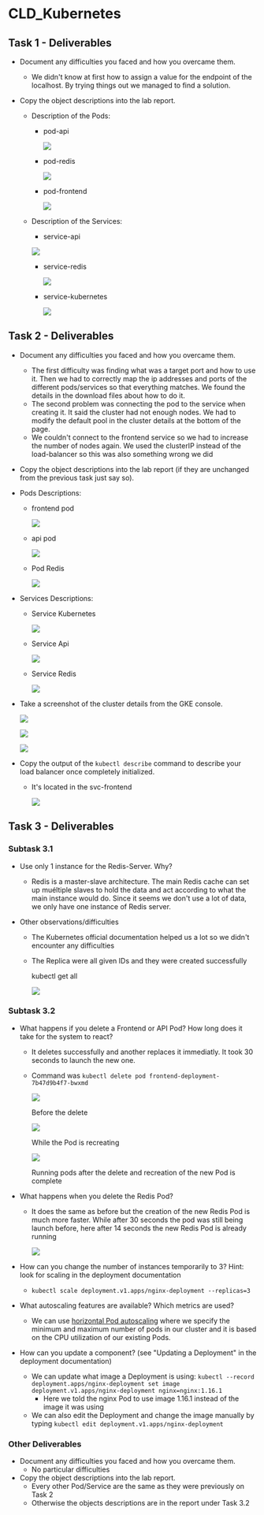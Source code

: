 # CLD_Kubernetes

## Task 1 - Deliverables

- Document any difficulties you faced and how you overcame them.

  - We didn't know at first how to assign a value for the endpoint of the localhost. By trying things out we managed to find a solution.

- Copy the object descriptions into the lab report.

  - Description of the Pods:

    - pod-api

      ![](.\img\t1_pod_api.jpg)

    - pod-redis

      ![](.\img\t1_pod_redis.jpg)

    - pod-frontend

      ![](.\img\t1_pod_frontend.jpg)

  - Description of the Services:

    -  service-api

      ![](.\img\t1_svc_api.jpg)

    - service-redis

      ![](.\img\t1_svc_redis.jpg)

    - service-kubernetes

      ![](.\img\t1_svc_kubernetes.jpg)

## Task 2 - Deliverables

- Document any difficulties you faced and how you overcame them.

  - The first difficulty was finding what was a target port and how to use it. Then we had to correctly map the ip addresses and ports of the different pods/services so that everything matches. We found the details in the download files about how to do it.
  - The second problem was connecting the pod to the service when creating it. It said the cluster had not enough nodes. We had to modify the default pool in the cluster details at the bottom of the page.
  - We couldn't connect to the frontend service so we had to increase the number of nodes again. We used the clusterIP instead of the load-balancer so this was also something wrong we did

-  Copy the object descriptions into the lab report (if they are unchanged from the previous task just say so).

  - Pods Descriptions:

    - frontend pod

      ![](.\img\t2_pod_frontend.jpg)

    - api pod

      ![](.\img\t2_pod_api.jpg)

    - Pod Redis

      ![](.\img\t2_pod_redis.jpg)

      

  - Services Descriptions:

    - Service Kubernetes

      ![](.\img\t2_svc_kubernetes.jpg)

    - Service Api

      ![](.\img\t2_svc_api.jpg)

    - Service Redis

      ![](.\img\t2_svc_redis.jpg)

- Take a screenshot of the cluster details from the GKE console.

  ![](.\img\t2_cluster_a.jpg)

  ![](.\img\t2_cluster_b.jpg)

  ![](.\img\t2_cluster_c.jpg)

- Copy the output of the `kubectl describe` command to describe your load balancer once completely initialized.

  - It's located in the svc-frontend

    ![](.\img\t2_svc_frontend.jpg)

## Task 3 - Deliverables

### Subtask 3.1

- Use only 1 instance for the Redis-Server. Why?
  
  - Redis is a master-slave architecture. The main Redis cache can set up muéltiple slaves to hold the data and act according to what the main instance would do. Since it seems we don't use a lot of data, we only have one instance of Redis server.
  
- Other observations/difficulties

  - The Kubernetes official documentation helped us a lot so we didn't encounter any difficulties

  - The Replica were all given IDs and they were created successfully

    kubectl get all

    ![](.\img\t3_1_get_all.jpg)

### Subtask 3.2

- What happens if you delete a Frontend or API Pod? How long does it take for the system to react?

  - It deletes successfully and another replaces it immediatly. It took 30 seconds to launch the new one.

  - Command was ```kubectl delete pod frontend-deployment-7b47d9b4f7-bwxmd```

    ![](.\img\t3_2_before_delete.jpg)

    Before the delete

    ![](.\img\t3_2_recreating_pod.jpg)

    While the Pod is recreating

    ![](.\img\t3_2_delete_pod_frontend.jpg)

    Running pods after the delete and recreation of the new Pod is complete

    

- What happens when you delete the Redis Pod?

  - It does the same as before but the creation of the new Redis Pod is much more faster. While after 30 seconds the pod was still being launch before, here after 14 seconds the new Redis Pod is already running

    ![](C:\Users\batac\Documents\heig\semestre_6\CLD\CLD_Kubernetes\img\t3_2_redis_pod.jpg)

- How can you change the number of instances temporarily to 3? Hint: look for scaling in the deployment documentation

  - ```shell
    kubectl scale deployment.v1.apps/nginx-deployment --replicas=3
    ```

- What autoscaling features are available? Which metrics are used?

  - We can use [horizontal Pod autoscaling](https://kubernetes.io/docs/tasks/run-application/horizontal-pod-autoscale-walkthrough/) where we specify the minimum and maximum number of pods in our cluster and it is based on the CPU utilization of our existing Pods.

- How can you update a component? (see "Updating a Deployment" in the deployment documentation)

  - We can update what image a Deployment is using: ```kubectl --record deployment.apps/nginx-deployment set image deployment.v1.apps/nginx-deployment nginx=nginx:1.16.1```
    - Here we told the nginx Pod to use image 1.16.1 instead of the image it was using
  - We can also edit the Deployment and change the image manually by typing ```kubectl edit deployment.v1.apps/nginx-deployment```

### Other Deliverables

- Document any difficulties you faced and how you overcame them.
  - No particular difficulties
- Copy the object descriptions into the lab report.
  - Every other Pod/Service are the same as they were previously on Task 2
  - Otherwise the objects descriptions are in the report under Task 3.2